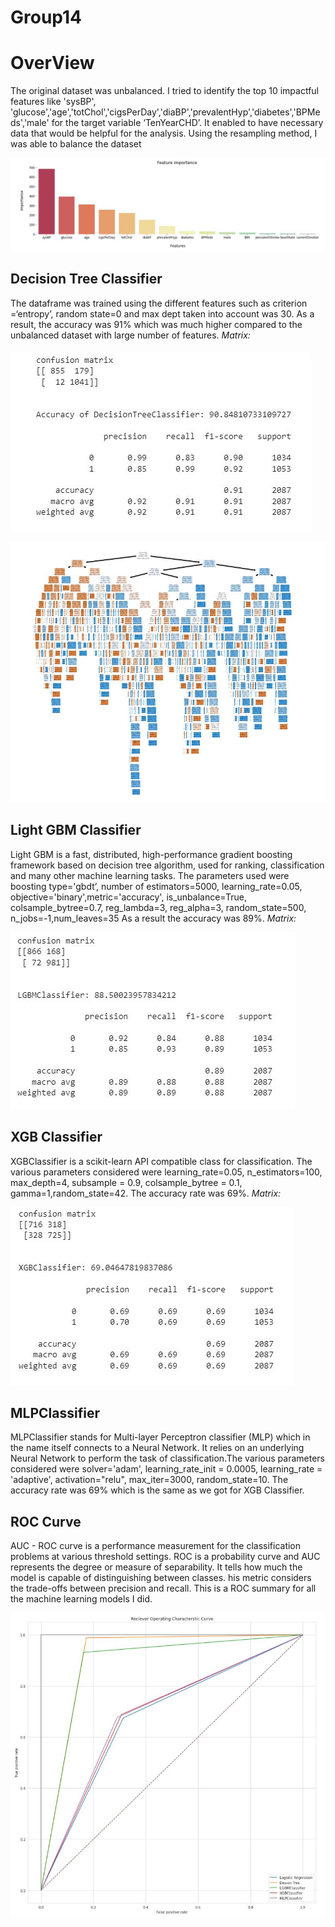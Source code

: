 # Group14
# OverView

The original dataset was unbalanced. I tried to identify the top 10 impactful features like 'sysBP', 'glucose','age','totChol','cigsPerDay','diaBP','prevalentHyp','diabetes','BPMeds','male' for the target variable ‘TenYearCHD’. It enabled to have necessary data that would be helpful for the analysis. Using the resampling method, I was able to balance the dataset 

![]( https://github.com/mueeze/Group14/blob/Josna-Jose/Features.JPG)

## Decision Tree Classifier
The dataframe was trained using the different features such as  criterion =‘entropy’, random state=0 and max dept taken into account was 30. 
As a result, the accuracy was 91% which was much higher compared to the unbalanced dataset with large number of features. 
*Matrix:*

![]( https://github.com/mueeze/Group14/blob/Josna-Jose/Decision%20tree%20matrix.JPG)

![]( https://github.com/mueeze/Group14/blob/Josna-Jose/DC%20image.JPG)

## Light GBM Classifier

Light GBM is a fast, distributed, high-performance gradient boosting framework based on decision tree algorithm, used for ranking, classification and many other machine learning tasks. The parameters used were boosting type='gbdt’, number of estimators=5000, learning_rate=0.05, objective='binary',metric='accuracy', is_unbalance=True, colsample_bytree=0.7, reg_lambda=3, reg_alpha=3, random_state=500, n_jobs=-1,num_leaves=35
As a result the accuracy was 89%.
*Matrix:*

![]( https://github.com/mueeze/Group14/blob/Josna-Jose/LGBMC.JPG)

## XGB Classifier

XGBClassifier is a scikit-learn API compatible class for classification. The various parameters considered were learning_rate=0.05, n_estimators=100, max_depth=4, subsample = 0.9, colsample_bytree = 0.1, gamma=1,random_state=42. 
The accuracy rate was 69%.
*Matrix:*

![]( https://github.com/mueeze/Group14/blob/Josna-Jose/XGB%20Classifier.JPG)

## MLPClassifier

MLPClassifier stands for Multi-layer Perceptron classifier (MLP) which in the name itself connects to a Neural Network. It relies on an underlying Neural Network to perform the task of classification.The various parameters considered were solver='adam', learning_rate_init = 0.0005, learning_rate = 'adaptive', activation="relu", max_iter=3000, random_state=10. The accuracy rate was 69% which is the same as we got for XGB Classifier.

## ROC Curve
AUC - ROC curve is a performance measurement for the classification problems at various threshold settings. ROC is a probability curve and AUC represents the degree or measure of separability. It tells how much the model is capable of distinguishing between classes. his metric considers the trade-offs between precision and recall. This is a ROC summary for all the machine learning models I did. 

![]( https://github.com/mueeze/Group14/blob/Josna-Jose/ROC.JPG)

